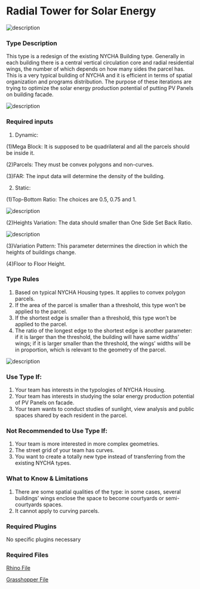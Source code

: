 # Radial Tower for Solar Energy

![description](https://github.com/l-cl3424/XIM-GSAPP-Fa20/blob/main/Radial_Tower/radialTower.jpg)

### Type Description

This type is a redesign of the existing NYCHA Building type. Generally in each building there is a central vertical circulation core and radial residential wings, the number of which depends on how many sides the parcel has. This is a very typical building of NYCHA and it is efficient in terms of spatial organization and programs distribution. The purpose of these iterations are trying to optimize the solar energy production potential of putting PV Panels on building facade.

![description](https://github.com/l-cl3424/XIM-GSAPP-Fa20/blob/main/Radial_Tower/ghScreenShot.png)

### Required inputs

1. Dynamic:

(1)Mega Block: It is supposed to be quadrilateral and all the parcels should be inside it.

(2)Parcels: They must be convex polygons and non-curves.

(3)FAR: The input data will determine the density of the building.

2. Static:

(1)Top-Bottom Ratio: The choices are 0.5, 0.75 and 1.

![description](https://github.com/l-cl3424/XIM-GSAPP-Fa20/blob/main/Radial_Tower/ratios-01.jpg)

(2)Heights Variation: The data should smaller than One Side Set Back Ratio.

![description](https://github.com/l-cl3424/XIM-GSAPP-Fa20/blob/main/Radial_Tower/heightsVariation.jpg)

(3)Variation Pattern: This parameter determines the direction in which the heights of buildings change.


(4)Floor to Floor Height.


### Type Rules

1. Based on typical NYCHA Housing types. It applies to convex polygon parcels.
2. If the area of the parcel is smaller than a threshold, this type won’t be applied to the parcel.
3. If the shortest edge is smaller than a threshold, this type won’t be applied to the parcel.
4. The ratio of the longest edge to the shortest edge is another parameter: if it is larger than the threshold, the building will have same widths’ wings; if it is larger smaller than the threshold, the wings’ widths will be in proportion, which is relevant to the geometry of the parcel.

![description](https://github.com/l-cl3424/XIM-GSAPP-Fa20/blob/main/Radial_Tower/radialTower.jpg)

### Use Type If:

1. Your team has interests in the typologies of NYCHA Housing.
2. Your team has interests in studying the solar energy production potential of PV Panels on facade.
3. Your team wants to conduct studies of sunlight, view analysis and public spaces shared by each resident in the parcel.


### Not Recommended to Use Type If:

1. Your team is more interested in more complex geometries.
2. The street grid of your team has curves.
3. You want to create a totally new type instead of transferring from the existing NYCHA types.

### What to Know & Limitations

1. There are some spatial qualities of the type: in some cases, several buildings’ wings enclose the space to become courtyards or semi-courtyards spaces.
2. It cannot apply to curving parcels.


### Required Plugins

No specific plugins necessary

### Required Files

[Rhino File](https://github.com/YuanEleanorLiu/XIM-GSAPP-Fa20/raw/main/src/types/Tower_with_Balconies/Tower%20with%20Balconies%20for%20Optimal%20Daylight.3dm)

[Grasshopper File](https://github.com/YuanEleanorLiu/XIM-GSAPP-Fa20/raw/main/src/types/Tower_with_Balconies/Tower%20with%20Balconies%20for%20Optimal%20Daylight.gh)
